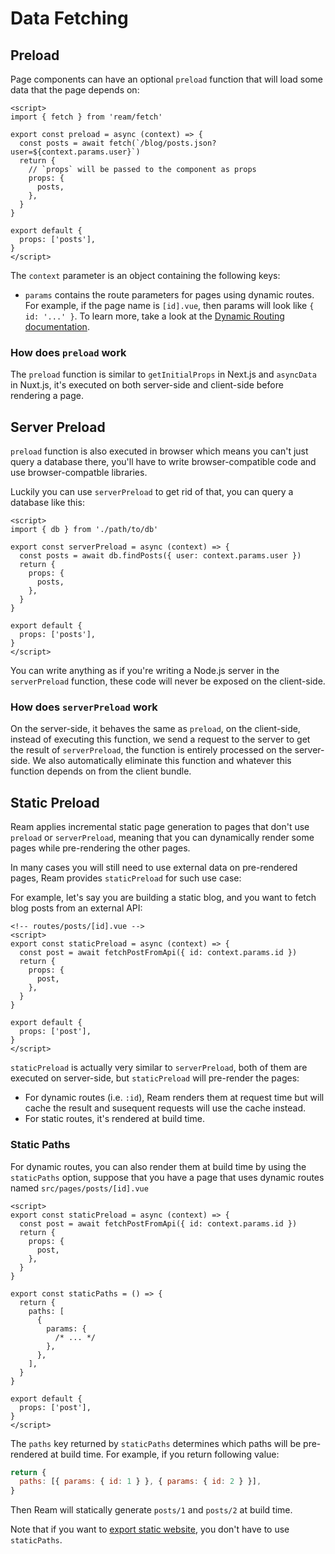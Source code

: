 # Data Fetching

## Preload

Page components can have an optional `preload` function that will load some data that the page depends on:

```vue
<script>
import { fetch } from 'ream/fetch'

export const preload = async (context) => {
  const posts = await fetch(`/blog/posts.json?user=${context.params.user}`)
  return {
    // `props` will be passed to the component as props
    props: {
      posts,
    },
  }
}

export default {
  props: ['posts'],
}
</script>
```

The `context` parameter is an object containing the following keys:

- `params` contains the route parameters for pages using dynamic routes. For example, if the page name is `[id].vue`, then params will look like `{ id: '...' }`. To learn more, take a look at the [Dynamic Routing documentation](/docs/routing#dynamic-routing).

### How does `preload` work

The `preload` function is similar to `getInitialProps` in Next.js and `asyncData` in Nuxt.js, it's executed on both server-side and client-side before rendering a page.

## Server Preload

`preload` function is also executed in browser which means you can't just query a database there, you'll have to write browser-compatible code and use browser-compatble libraries.

Luckily you can use `serverPreload` to get rid of that, you can query a database like this:

```vue
<script>
import { db } from './path/to/db'

export const serverPreload = async (context) => {
  const posts = await db.findPosts({ user: context.params.user })
  return {
    props: {
      posts,
    },
  }
}

export default {
  props: ['posts'],
}
</script>
```

You can write anything as if you're writing a Node.js server in the `serverPreload` function, these code will never be exposed on the client-side.

### How does `serverPreload` work

On the server-side, it behaves the same as `preload`, on the client-side, instead of executing this function, we send a request to the server to get the result of `serverPreload`, the function is entirely processed on the server-side. We also automatically eliminate this function and whatever this function depends on from the client bundle.

## Static Preload

Ream applies incremental static page generation to pages that don't use `preload` or `serverPreload`, meaning that you can dynamically render some pages while pre-rendering the other pages.

In many cases you will still need to use external data on pre-rendered pages, Ream provides `staticPreload` for such use case:

For example, let's say you are building a static blog, and you want to fetch blog posts from an external API:

```vue
<!-- routes/posts/[id].vue -->
<script>
export const staticPreload = async (context) => {
  const post = await fetchPostFromApi({ id: context.params.id })
  return {
    props: {
      post,
    },
  }
}

export default {
  props: ['post'],
}
</script>
```

`staticPreload` is actually very similar to `serverPreload`, both of them are executed on server-side, but `staticPreload` will pre-render the pages:

- For dynamic routes (i.e. `:id`), Ream renders them at request time but will cache the result and susequent requests will use the cache instead.
- For static routes, it's rendered at build time.

### Static Paths

For dynamic routes, you can also render them at build time by using the `staticPaths` option, suppose that you have a page that uses dynamic routes named `src/pages/posts/[id].vue`

```vue
<script>
export const staticPreload = async (context) => {
  const post = await fetchPostFromApi({ id: context.params.id })
  return {
    props: {
      post,
    },
  }
}

export const staticPaths = () => {
  return {
    paths: [
      {
        params: {
          /* ... */
        },
      },
    ],
  }
}

export default {
  props: ['post'],
}
</script>
```

The `paths` key returned by `staticPaths` determines which paths will be pre-rendered at build time. For example, if you return following value:

```js
return {
  paths: [{ params: { id: 1 } }, { params: { id: 2 } }],
}
```

Then Ream will statically generate `posts/1` and `posts/2` at build time.

Note that if you want to [export static website](/docs/dynamic-or-static#static-sites), you don't have to use `staticPaths`.
